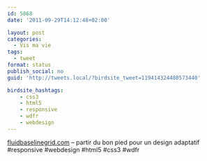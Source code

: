 ```yaml
---
id: 5868
date: '2011-09-29T14:12:48+02:00'

layout: post
categories:
  - Vis ma vie
tags:
  - tweet
format: status
publish_social: no
guid: 'http://tweets.local/?birdsite_tweet=119414324480573440'

birdsite_hashtags:
    - css3
    - html5
    - responsive
    - wdfr
    - webdesign
---
```


[fluidbaselinegrid.com](http://fluidbaselinegrid.com) – partir du bon pied pour un design adaptatif #responsive #webdesign #html5 #css3 #wdfr